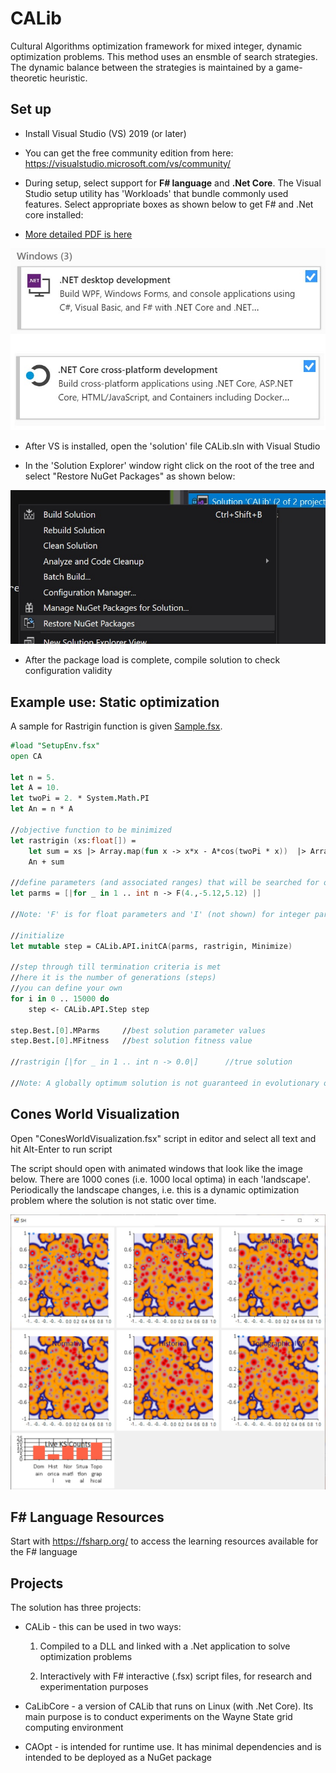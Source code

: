 # CALib
Cultural Algorithms optimization framework for mixed integer, dynamic optimization problems. This method uses an ensmble of search strategies. The dynamic balance between the strategies is maintained by a game-theoretic heuristic.

## Set up
- Install Visual Studio (VS) 2019 (or later)
- You can get the free community edition from here:  https://visualstudio.microsoft.com/vs/community/
- During setup, select support for **F# language** and **.Net Core**.
The Visual Studio setup utility has 'Workloads' that bundle commonly used features. Select appropriate boxes as shown below to get F# and .Net core installed:

- [More detailed PDF is here](./CALib%20Installation%20Guide.pdf)


![visual studio setup utility view](imgs/setup.jpg)

- After VS is installed, open the 'solution' file CALib.sln with Visual Studio

- In the 'Solution Explorer' window right click on the root of the tree and select "Restore NuGet Packages" as shown below:


![restore nuget packages for the solution](imgs/restore.jpg)

- After the package load is complete, compile solution to check configuration validity

## Example use: Static optimization
A sample for Rastrigin function is given [Sample.fsx](CALib/Testing/Sample.fsx).

```fsharp
#load "SetupEnv.fsx"
open CA

let n = 5.
let A = 10.
let twoPi = 2. * System.Math.PI
let An = n * A

//objective function to be minimized
let rastrigin (xs:float[]) =
    let sum = xs |> Array.map(fun x -> x*x - A*cos(twoPi * x))  |> Array.sum
    An + sum

//define parameters (and associated ranges) that will be searched for optimality
let parms = [|for _ in 1 .. int n -> F(4.,-5.12,5.12) |] 

//Note: 'F' is for float parameters and 'I' (not shown) for integer parameters

//initialize
let mutable step = CALib.API.initCA(parms, rastrigin, Minimize)

//step through till termination criteria is met
//here it is the number of generations (steps)
//you can define your own
for i in 0 .. 15000 do 
    step <- CALib.API.Step step

step.Best.[0].MParms     //best solution parameter values
step.Best.[0].MFitness   //best solution fitness value

//rastrigin [|for _ in 1 .. int n -> 0.0|]      //true solution

//Note: A globally optimum solution is not guaranteed in evolutionary optimization methods. Usually such methods find good approximate solutions
```

## Cones World Visualization
Open "ConesWorldVisualization.fsx" script in editor and select all text and hit Alt-Enter to run script

The script should open with animated windows that look like the image below. There are 1000 cones (i.e. 1000 local optima) in each 'landscape'. Periodically the landscape changes, i.e. this is a dynamic optimization problem where the solution is not static over time.

![Stag-Hunt](imgs/sh_screen_shot.jpg)

## F# Language Resources
Start with https://fsharp.org/ to access the learning resources available for the F# language

## Projects
The solution has three projects:

* CALib - this can be used in two ways:

   1. Compiled to a DLL and linked with a .Net application to solve optimization problems

   2. Interactively with F# interactive (.fsx) script files, for research and experimentation purposes

- CaLibCore - a version of CALib that runs on Linux (with .Net Core). Its main purpose is to conduct experiments on the Wayne State grid computing environment

- CAOpt - is intended for runtime use. It has minimal dependencies and is intended to be deployed as a NuGet package
